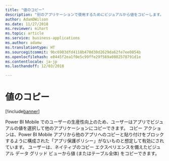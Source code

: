 ```yaml
---
title: "値のコピー"
description: "別のアプリケーションで使用するためにビジュアルから値をコピーします。"
author: AdamDWilson
ms.date: 11/27/2018
ms.reviewer: mihart
ms.topic: article
ms.service: business-applications
ms.author: adamw
ms.translationtype: HT
ms.sourcegitcommit: 9bc6903dfd4118b470d30d2629da62fe7ee0854b
ms.openlocfilehash: e8445f2ea1f0e5c99ffe29f569a0802578791d1e
ms.contentlocale: ja-jp
ms.lasthandoff: 12/03/2018

---
```

# <a name="copy-values"></a>値のコピー


[!include[banner](../../../includes/banner.md)]

Power BI Mobile でのユーザーの生産性向上のため、ユーザーはアプリでビジュアルの値を選択して他のアプリケーションにコピーできます。 コピー アクションは、Power BI Mobile アプリから他のアプリへのコピーと貼り付けをブロックするように構成された「アプリ保護ポリシー」がないものと想定して有効にされています。 ユーザーは、ネイティブのコピー エクスペリエンスを備えたビジュアル データ グリッド ビューから値 (またはテーブル全体) をコピーできます。

